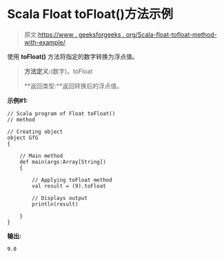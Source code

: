 # Scala Float toFloat()方法示例

> 原文:[https://www . geeksforgeeks . org/Scala-float-tofloat-method-with-example/](https://www.geeksforgeeks.org/scala-float-tofloat-method-with-example/)

使用 **toFloat()** 方法将指定的数字转换为浮点值。

> **方法定义:**(数字)。toFloat
> 
> **返回类型:**返回转换后的浮点值。

**示例#1:**

```
// Scala program of Float toFloat()
// method

// Creating object
object GfG
{ 

    // Main method
    def main(args:Array[String])
    {

        // Applying toFloat method
        val result = (9).toFloat

        // Displays output
        println(result)

    }
} 
```

**输出:**

```
9.0

```